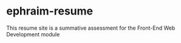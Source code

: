 # ephraim-resume
This resume site is a summative assessment for the Front-End Web Development module
